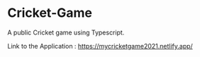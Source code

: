 # Cricket-Game
A public Cricket game using Typescript.

Link to the Application : https://mycricketgame2021.netlify.app/
